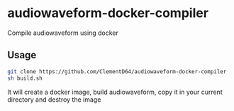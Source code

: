 # audiowaveform-docker-compiler
Compile audiowaveform using docker

## Usage

```sh
git clone https://github.com/ClementD64/audiowaveform-docker-compiler
sh build.sh
```

It will create a docker image, build audiowaveform, copy it in your current directory and destroy the image